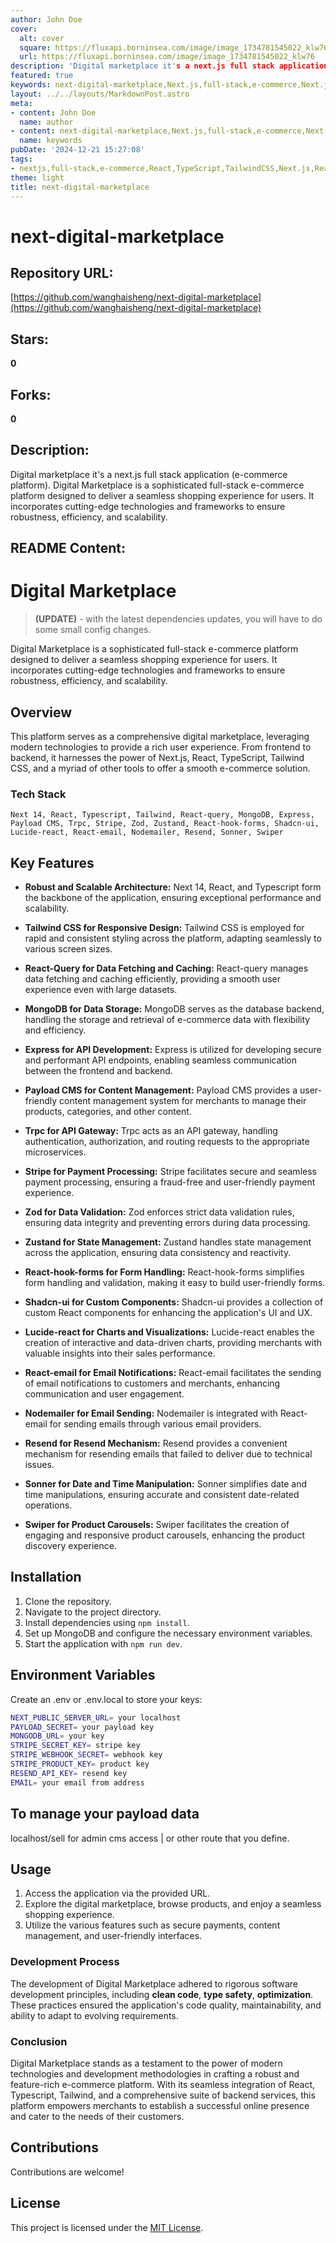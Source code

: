 ```yaml
---
author: John Doe
cover:
  alt: cover
  square: https://fluxapi.borninsea.com/image/image_1734781545022_klw76
  url: https://fluxapi.borninsea.com/image/image_1734781545022_klw76
description: 'Digital marketplace it's a next.js full stack application (e-commerce platform). Digital Marketplace is a sophisticated full-stack e-commerce platform designed to deliver a seamless shopping experience for users. It incorporates cutting-edge technologies and frameworks to ensure robustness, efficiency, and scalability.'
featured: true
keywords: next-digital-marketplace,Next.js,full-stack,e-commerce,Next.js,React,TypeScript,Tailwind CSS,React-query,MongoDB,Express,Payload CMS,Trpc,Stripe,Zod,Zustand,React-hook-forms,Shadcn-ui,Lucide-react,React-email,Nodemailer,Resend,Sonner,Swiper
layout: ../../layouts/MarkdownPost.astro
meta:
- content: John Doe
  name: author
- content: next-digital-marketplace,Next.js,full-stack,e-commerce,Next.js,React,TypeScript,Tailwind CSS,React-query,MongoDB,Express,Payload CMS,Trpc,Stripe,Zod,Zustand,React-hook-forms,Shadcn-ui,Lucide-react,React-email,Nodemailer,Resend,Sonner,Swiper
  name: keywords
pubDate: '2024-12-21 15:27:08'
tags:
- nextjs,full-stack,e-commerce,React,TypeScript,TailwindCSS,Next.js,React-query,MongoDB,Express,Payload CMS,Trpc,Stripe,Zod,Zustand,React-hook-forms,Shadcn-ui,Lucide-react,React-email,Nodemailer,Resend,Sonner,Swiper
theme: light
title: next-digital-marketplace
---
```


# next-digital-marketplace

## Repository URL: 
[https://github.com/wanghaisheng/next-digital-marketplace](https://github.com/wanghaisheng/next-digital-marketplace)

## Stars: 
**0**

## Forks: 
**0**

## Description: 
Digital marketplace it's a next.js full stack application (e-commerce platform). Digital Marketplace is a sophisticated full-stack e-commerce platform designed to deliver a seamless shopping experience for users. It incorporates cutting-edge technologies and frameworks to ensure robustness, efficiency, and scalability.

## README Content: 
# Digital Marketplace

> **(UPDATE)** - with the latest dependencies updates, you will have to do some small config changes.

Digital Marketplace is a sophisticated full-stack e-commerce platform designed to deliver a seamless shopping experience for users. It incorporates cutting-edge technologies and frameworks to ensure robustness, efficiency, and scalability.

## Overview

This platform serves as a comprehensive digital marketplace, leveraging modern technologies to provide a rich user experience. From frontend to backend, it harnesses the power of Next.js, React, TypeScript, Tailwind CSS, and a myriad of other tools to offer a smooth e-commerce solution.

### Tech Stack

`Next 14, React, Typescript, Tailwind, React-query, MongoDB, Express, Payload CMS, Trpc, Stripe, Zod, Zustand, React-hook-forms, Shadcn-ui, Lucide-react, React-email, Nodemailer, Resend, Sonner, Swiper`

## Key Features

- **Robust and Scalable Architecture:** Next 14, React, and Typescript form the backbone of the application, ensuring exceptional performance and scalability.

- **Tailwind CSS for Responsive Design:** Tailwind CSS is employed for rapid and consistent styling across the platform, adapting seamlessly to various screen sizes.

- **React-Query for Data Fetching and Caching:** React-query manages data fetching and caching efficiently, providing a smooth user experience even with large datasets.

- **MongoDB for Data Storage:** MongoDB serves as the database backend, handling the storage and retrieval of e-commerce data with flexibility and efficiency.

- **Express for API Development:** Express is utilized for developing secure and performant API endpoints, enabling seamless communication between the frontend and backend.

- **Payload CMS for Content Management:** Payload CMS provides a user-friendly content management system for merchants to manage their products, categories, and other content.

- **Trpc for API Gateway:** Trpc acts as an API gateway, handling authentication, authorization, and routing requests to the appropriate microservices.

- **Stripe for Payment Processing:** Stripe facilitates secure and seamless payment processing, ensuring a fraud-free and user-friendly payment experience.

- **Zod for Data Validation:** Zod enforces strict data validation rules, ensuring data integrity and preventing errors during data processing.

- **Zustand for State Management:** Zustand handles state management across the application, ensuring data consistency and reactivity.

- **React-hook-forms for Form Handling:** React-hook-forms simplifies form handling and validation, making it easy to build user-friendly forms.

- **Shadcn-ui for Custom Components:** Shadcn-ui provides a collection of custom React components for enhancing the application's UI and UX.

- **Lucide-react for Charts and Visualizations:** Lucide-react enables the creation of interactive and data-driven charts, providing merchants with valuable insights into their sales performance.

- **React-email for Email Notifications:** React-email facilitates the sending of email notifications to customers and merchants, enhancing communication and user engagement.

- **Nodemailer for Email Sending:** Nodemailer is integrated with React-email for sending emails through various email providers.

- **Resend for Resend Mechanism:** Resend provides a convenient mechanism for resending emails that failed to deliver due to technical issues.

- **Sonner for Date and Time Manipulation:** Sonner simplifies date and time manipulations, ensuring accurate and consistent date-related operations.

- **Swiper for Product Carousels:** Swiper facilitates the creation of engaging and responsive product carousels, enhancing the product discovery experience.

## Installation

1. Clone the repository.
2. Navigate to the project directory.
3. Install dependencies using `npm install`.
4. Set up MongoDB and configure the necessary environment variables.
5. Start the application with `npm run dev`.

## Environment Variables

Create an .env or .env.local to store your keys:

```bash
NEXT_PUBLIC_SERVER_URL= your localhost
PAYLOAD_SECRET= your payload key
MONGODB_URL= your key
STRIPE_SECRET_KEY= stripe key
STRIPE_WEBHOOK_SECRET= webhook key
STRIPE_PRODUCT_KEY= product key
RESEND_API_KEY= resend key
EMAIL= your email from address
```

## To manage your payload data

localhost/sell for admin cms access | or other route that you define.

## Usage

1. Access the application via the provided URL.
2. Explore the digital marketplace, browse products, and enjoy a seamless shopping experience.
3. Utilize the various features such as secure payments, content management, and user-friendly interfaces.

### Development Process

The development of Digital Marketplace adhered to rigorous software development principles, including **clean code**, **type safety**, **optimization**. These practices ensured the application's code quality, maintainability, and ability to adapt to evolving requirements.

### Conclusion

Digital Marketplace stands as a testament to the power of modern technologies and development methodologies in crafting a robust and feature-rich e-commerce platform. With its seamless integration of React, Typescript, Tailwind, and a comprehensive suite of backend services, this platform empowers merchants to establish a successful online presence and cater to the needs of their customers.

## Contributions

Contributions are welcome!

## License

This project is licensed under the [MIT License](LICENSE).

